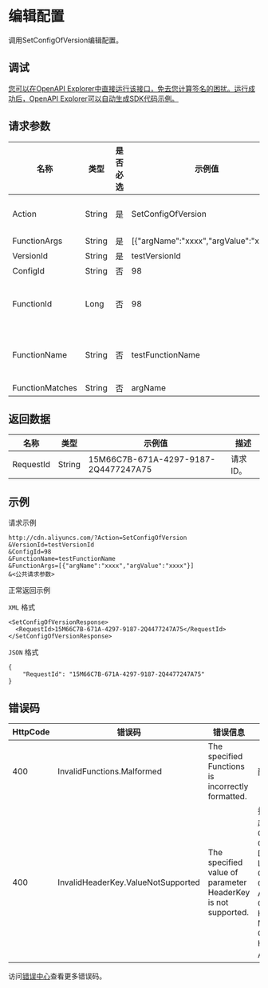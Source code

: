 # 编辑配置

调用SetConfigOfVersion编辑配置。

## 调试

[您可以在OpenAPI Explorer中直接运行该接口，免去您计算签名的困扰。运行成功后，OpenAPI Explorer可以自动生成SDK代码示例。](https://api.aliyun.com/#product=Cdn&api=SetConfigOfVersion&type=RPC&version=2018-05-10)

## 请求参数

|名称|类型|是否必选|示例值|描述|
|--|--|----|---|--|
|Action|String|是|SetConfigOfVersion|操作接口名，系统规定参数，取值：**SetConfigOfVersion**。 |
|FunctionArgs|String|是|\[\{"argName":"xxxx","argValue":"xxxx"\}\]|功能列表的参数。 |
|VersionId|String|是|testVersionId|版本的ID。 |
|ConfigId|String|否|98|配置文件的ID。 |
|FunctionId|Long|否|98|功能列表的Id ，FunctionId和FunctionName选填一个。 |
|FunctionName|String|否|testFunctionName|功能列表的名称，FunctionId和FunctionName选填一个。 |
|FunctionMatches|String|否|argName|功能匹配。 |

## 返回数据

|名称|类型|示例值|描述|
|--|--|---|--|
|RequestId|String|15M66C7B-671A-4297-9187-2Q4477247A75|请求ID。 |

## 示例

请求示例

```
http://cdn.aliyuncs.com/?Action=SetConfigOfVersion
&VersionId=testVersionId
&ConfigId=98
&FunctionName=testFunctionName
&FunctionArgs=[{"argName":"xxxx","argValue":"xxxx"}]
&<公共请求参数>
```

正常返回示例

`XML` 格式

```
<SetConfigOfVersionResponse>
  <RequestId>15M66C7B-671A-4297-9187-2Q4477247A75</RequestId>
</SetConfigOfVersionResponse>
```

`JSON` 格式

```
{
    "RequestId": "15M66C7B-671A-4297-9187-2Q4477247A75"
}
```

## 错误码

|HttpCode|错误码|错误信息|描述|
|--------|---|----|--|
|400|InvalidFunctions.Malformed|The specified Functions is incorrectly formatted.|配置格式错误。|
|400|InvalidHeaderKey.ValueNotSupported|The specified value of parameter HeaderKey is not supported.|指定的HTTP头参数不合法，超出可选范围。取值：Content-Type,Cache-Control,Content-Disposition,Content-Language,Expires,Access-Control-Allow-Origin,Access-Control-Allow-Methods,Access-Control-Allow-Headers,Access-Control-Max-Age,Access-Control-Expose-Headers,Access-Control-Allow-Credentials。|

访问[错误中心](https://error-center.alibabacloud.com/status/product/Cdn)查看更多错误码。

